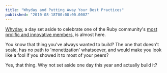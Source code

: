 ```yaml
---
title: "Whyday and Putting Away Your Best Practices"
published: "2010-08-18T00:00:00.000Z"
---
```


[Whyday](http://whyday.org), a day set aside to celebrate one of the Ruby community's [most prolific and innovative members](http://en.wikipedia.org/wiki/Why_the_lucky_stiff), is almost here.

You know that thing you've always wanted to build? The one that doesn't scale, has no path to 'monetization' whatsoever, and would make you look like a fool if you showed it to most of your peers?

Yes, that thing. Why not set aside one day this year and actually build it?